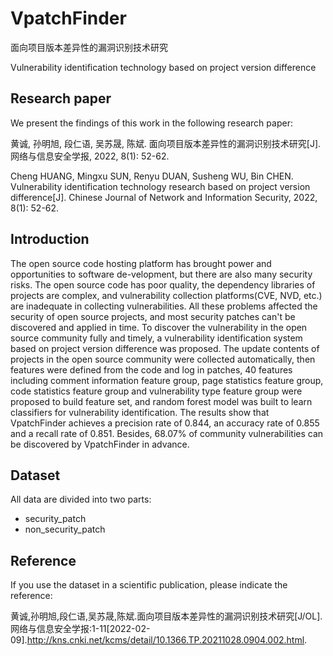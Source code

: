 # VpatchFinder
面向项目版本差异性的漏洞识别技术研究

Vulnerability identification technology based on         project version difference 
## Research paper
We present the findings of this work in the following research paper:

黄诚, 孙明旭, 段仁语, 吴苏晟, 陈斌. 面向项目版本差异性的漏洞识别技术研究[J]. 网络与信息安全学报, 2022, 8(1): 52-62.

Cheng HUANG, Mingxu SUN, Renyu DUAN, Susheng WU, Bin CHEN. Vulnerability identification technology research based on project version difference[J]. Chinese Journal of Network and Information Security, 2022, 8(1): 52-62.

## Introduction
The open source code hosting platform has brought power and opportunities to software de-velopment, but there are also many security risks. The open source code has poor quality, the dependency libraries of projects are complex, and vulnerability collection platforms(CVE, NVD, etc.) are inadequate in collecting vulnerabilities. All these problems affected the security of open source projects, and most security patches can't be discovered and applied in time. To discover the vulnerability in the open source community fully and timely, a vulnerability identification system based on project version difference was proposed. The update contents of projects in the open source community were collected automatically, then features were defined from the code and log in patches, 40 features including comment information feature group, page statistics feature group, code statistics feature group and vulnerability type feature group were proposed to build feature set, and random forest model was built to learn classifiers for vulnerability identification. The results show that VpatchFinder achieves a precision rate of 0.844, an accuracy rate of 0.855 and a recall rate of 0.851. Besides, 68.07% of community vulnerabilities can be discovered by VpatchFinder in advance.
## Dataset
All data are divided into two parts:
* security_patch
* non_security_patch

## Reference
If you use the dataset in a scientific publication, please indicate the reference:

黄诚,孙明旭,段仁语,吴苏晟,陈斌.面向项目版本差异性的漏洞识别技术研究[J/OL].网络与信息安全学报:1-11[2022-02-09].http://kns.cnki.net/kcms/detail/10.1366.TP.20211028.0904.002.html.
